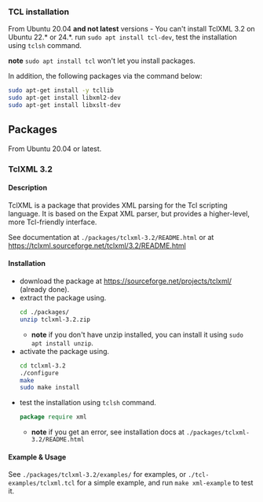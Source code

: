 ### TCL installation
From Ubuntu 20.04 **and not latest** versions - You can't install TclXML 3.2 on Ubuntu 22.* or 24.*.
run `sudo apt install tcl-dev`, test the installation using `tclsh` command.

**note** `sudo apt install tcl` won't let you install packages. 

In addition, the following packages via the command below:
```bash
sudo apt-get install -y tcllib
sudo apt-get install libxml2-dev
sudo apt-get install libxslt-dev
```

## Packages
From Ubuntu 20.04 or latest.

### TclXML 3.2
#### Description
TclXML is a package that provides XML parsing for the Tcl scripting language. It is based on the Expat XML parser, but provides a higher-level, more Tcl-friendly interface.

See documentation at `./packages/tclxml-3.2/README.html` or at https://tclxml.sourceforge.net/tclxml/3.2/README.html
#### Installation
  - download the package at https://sourceforge.net/projects/tclxml/ (already done).
  - extract the package using.
    ```bash 
    cd ./packages/
    unzip tclxml-3.2.zip
    ``` 
    - **note** if you don't have unzip installed, you can install it using `sudo apt install unzip`.
  - activate the package using.
    ```bash
    cd tclxml-3.2
    ./configure
    make
    sudo make install
    ```
  - test the installation using `tclsh` command.
    ```tcl
    package require xml
    ```
    - **note** if you get an error, see installation docs at `./packages/tclxml-3.2/README.html`

#### Example & Usage
See `./packages/tclxml-3.2/examples/` for examples,
or `./tcl-examples/tclxml.tcl` for a simple example, and run `make xml-example` to test it.
